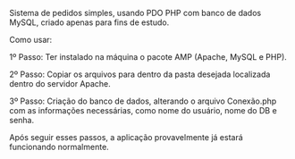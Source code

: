 Sistema de pedidos simples, usando PDO PHP com banco de dados MySQL, criado apenas para fins de estudo.

Como usar:

1º Passo: Ter instalado na máquina o pacote AMP (Apache, MySQL e PHP).

2º Passo: Copiar os arquivos para dentro da pasta desejada localizada dentro do servidor Apache.

3º Passo: Criação do banco de dados, alterando o arquivo Conexão.php com as informações necessárias, como nome do usuário, nome do DB e senha.

Após seguir esses passos, a aplicação provavelmente já estará funcionando normalmente.
